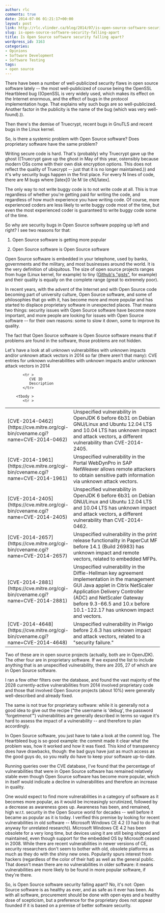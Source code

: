 ```yaml
---
author: rlc
comments: true
date: 2014-07-06 01:21:17+00:00
layout: post
link: http://rlc.vlinder.ca/blog/2014/07/is-open-source-software-security-falling-apart/
slug: is-open-source-software-security-falling-apart
title: Is Open Source software security falling apart?
wordpress_id: 3163
categories:
- Opinions
- Software Development
- Software Testing
tags:
- open source
---
```


There have been a number of well-publicized security flaws in open source software lately -- the most well-publicized of course being the OpenSSL Heartbleed bug ((OpenSSL is very widely used, which makes its effect on the Internet enormous, and the effect of bugs in the protocol implementation huge. That explains why such bugs are so well-publicized. Another factor in the publicity is the name of the bug (which was very well-found).)).

Then there's the demise of Truecrypt, recent bugs in GnuTLS and recent bugs in the Linux kernel.

So, is there a systemic problem with Open Source software? Does proprietary software have the same problem?

<!--more-->

Writing secure code is hard. That's (probably) why Truecrypt gave up the ghost ((Truecrypt gave up the ghost in May of this year, ostensibly because modern OSs come with their own disk encryption options. This does not reflect the quality of Truecrypt -- just that it is no longer maintained.)) and it's why security bugs happen in the first place. For every N lines of code, there are M bugs where [latex]0 \le M \le cN[/latex].

The only way to not write buggy code is to not write code at all. This is true regardless of whether you're getting paid for writing the code, and regardless of how much experience you have writing code. Of course, more experienced coders are less likely to write buggy code most of the time, but even the most experienced coder is guaranteed to write buggy code some of the time.

So why are security bugs in Open Source software popping up left and right? I see two reasons for that: 


	
  1. Open Source software is getting more popular

	
  2. Open Source software is Open Source software



Open Source software is embedded in your telephone, used by banks, governments and the military, and most businesses around the world. It is the very definition of ubiquitous. The size of open source projects ranges from huge (Linux kernel, for example) to tiny ([Github's "gists"](https://gist.github.com/discover), for example) and their quality is equally on the complete range (great to extremely poor).

In recent years, with the advent of the Internet and with Open Source code becoming part of university culture, Open Source software, and some of philosophies that go with it, has become more and more popular and has started to displace proprietary software in unexpected places. That means two things: security issues with Open Source software have become more important, and more people are looking for issues with Open Source software -- for their own reasons: some to slow it down, some to improve its quality.

The fact that Open Source software is Open Source software means that if problems are found in the software, those problems are not hidden.

Let's have a look at all unknown vulnerabilities with unknown impacts and/or unknown attack vectors in 2014 so far (there aren't that many): 
      <table >
         CVE entries for unknown vulnerabilities with unknown impacts and/or unknown attack vectors in 2014
         
            <tr >
               CVE ID
               Description
            </tr>
         
         <tbody >
            <tr >
               
<td width="150" >
                  [CVE-2014-0462](https://cve.mitre.org/cgi-bin/cvename.cgi?name=CVE-2014-0462)
               
</td>
               
<td >Unspecified vulnerability in OpenJDK 6 before 6b31 on Debian GNU/Linux and Ubuntu 12.04 LTS and 10.04 LTS has unknown impact and attack vectors, a different vulnerability than CVE-2014-2405.
</td>
            </tr>
            <tr >
               
<td width="150" >
                  [CVE-2014-1961](https://cve.mitre.org/cgi-bin/cvename.cgi?name=CVE-2014-1961)
               
</td>
               
<td >Unspecified vulnerability in the Portal WebDynPro in SAP NetWeaver allows remote attackers to obtain sensitive path information via unknown attack vectors.
</td>
            </tr>
            <tr >
               
<td width="150" >
                  [CVE-2014-2405](https://cve.mitre.org/cgi-bin/cvename.cgi?name=CVE-2014-2405)
               
</td>
               
<td >Unspecified vulnerability in OpenJDK 6 before 6b31 on Debian GNU/Linux and Ubuntu 12.04 LTS and 10.04 LTS has unknown impact and attack vectors, a different vulnerability than CVE-2014-0462.
</td>
            </tr>
            <tr >
               
<td width="150" >
                  [CVE-2014-2657](https://cve.mitre.org/cgi-bin/cvename.cgi?name=CVE-2014-2657)
               
</td>
               
<td >Unspecified vulnerability in the print release functionality in PaperCut MF before 14.1 (Build 26983) has unknown impact and remote vectors, related to embedded MFPs.
</td>
            </tr>
            <tr >
               
<td width="150" >
                  [CVE-2014-2881](https://cve.mitre.org/cgi-bin/cvename.cgi?name=CVE-2014-2881)
               
</td>
               
<td >Unspecified vulnerability in the Diffie-Hellman key agreement implementation in the management GUI Java applet in Citrix NetScaler Application Delivery Controller (ADC) and NetScaler Gateway before 9.3-66.5 and 10.x before 10.1-122.17 has unknown impact and vectors.
</td>
            </tr>
            <tr >
               
<td width="150" >
                  [CVE-2014-4648](https://cve.mitre.org/cgi-bin/cvename.cgi?name=CVE-2014-4648)
               
</td>
               
<td >Unspecified vulnerability in Piwigo before 2.6.3 has unknown impact and attack vectors, related to a "security failure."
</td>
            </tr>
         </tbody>
      </table>

Two of these are in open source projects (actually, both are in OpenJDK). The other four are in proprietary software.
If we expand the list to include anything that is an unspecified vulnerability, there are 205, 27 of which are in Open Source software.

I ran a few other filters over the database, and found the vast majority of the 2028 currently-active vulnerabilities from 2014 involved proprietary code and those that involved Open Source projects (about 10%) were generally well-described and already fixed.

The same is not true for proprietary software: while it is generally not a good idea to give out the recipe ("the username is 'debug', the password 'forgetmenot'") vulnerabilities are generally described in terms so vague it's hard to assess the impact of a vulnerability -- and therefore to plan accordingly.

In Open Source software, you just have to take a look at the commit log. The Heartbleed bug is so good example: the commit made it clear what the problem was, how it worked and how it was fixed. This kind of transparency does have drawbacks, though: the bad guys have just as much access as the good guys do, so you really do have to keep your software up-to-date.

Running queries over the CVE database, I've found that the percentage of vulnerabilities that were in Open Source software has remained relatively stable even though Open Source software has become more popular, which in itself would indicate a decline in vulnerabilities and therefore an increase in quality.

One would expect to find more vulnerabilities in a category of software as it becomes more popular, as it would be increasingly scrutinized, followed by a decrease as awareness goes up. Awareness has been, and remained, high w.r.t. security in the Open Source world for decades -- well before it became as popular as it is today.
I verified this premise by looking for recent vulnerabilities in old software -- Microsoft Windows CE 4.2 ((I had to do that anyway  for unrelated research)). Microsoft Windows CE 4.2 has been obsolete for a very long time, but devices using it are still being shipped and maintained, even though support for the embedded OS by Microsoft ceased in 2008. While there are recent vulnerabilities in newer versions of CE, security researchers don't seem to bother with old, obsolete platforms as much as they do with the shiny new ones. Popularity spurs interest from hackers (regardless of the color of their hat) as well as the general public. That doesn't mean there are no vulnerabilities in older software: it means vulnerabilities are more likely to be found in more popular software, if they're there.

So, is Open Source software security falling apart? No, it's not: Open Source software is as healthy as ever, and as safe as it ever has been. As with all software, procurement should be done with open eyes and a healthy dose of scepticism, but a preference for the proprietary does not appear founded if it is based on a premise of better software security.
